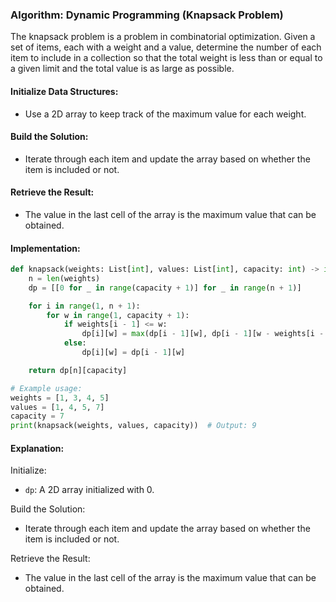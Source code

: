 ### Algorithm: Dynamic Programming (Knapsack Problem)

The knapsack problem is a problem in combinatorial optimization. Given a set of items, each with a weight and a value, determine the number of each item to include in a collection so that the total weight is less than or equal to a given limit and the total value is as large as possible.

#### Initialize Data Structures:

- Use a 2D array to keep track of the maximum value for each weight.

#### Build the Solution:

- Iterate through each item and update the array based on whether the item is included or not.

#### Retrieve the Result:

- The value in the last cell of the array is the maximum value that can be obtained.

#### Implementation:

```py
def knapsack(weights: List[int], values: List[int], capacity: int) -> int:
    n = len(weights)
    dp = [[0 for _ in range(capacity + 1)] for _ in range(n + 1)]

    for i in range(1, n + 1):
        for w in range(1, capacity + 1):
            if weights[i - 1] <= w:
                dp[i][w] = max(dp[i - 1][w], dp[i - 1][w - weights[i - 1]] + values[i - 1])
            else:
                dp[i][w] = dp[i - 1][w]

    return dp[n][capacity]

# Example usage:
weights = [1, 3, 4, 5]
values = [1, 4, 5, 7]
capacity = 7
print(knapsack(weights, values, capacity))  # Output: 9
```

#### Explanation:

Initialize:

- `dp`: A 2D array initialized with 0.

Build the Solution:

- Iterate through each item and update the array based on whether the item is included or not.

Retrieve the Result:

- The value in the last cell of the array is the maximum value that can be obtained.
